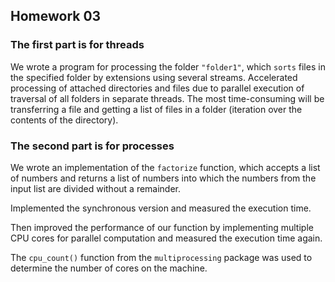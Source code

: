 ## Homework 03

### The first part is for threads

We wrote a program for processing the folder `"folder1"`, which `sorts` files in the specified folder by extensions using several streams. Accelerated processing of attached directories and files due to parallel execution 
of traversal of all folders in separate threads. The most time-consuming will be transferring a file and getting a list of files in a folder (iteration over the contents of the directory).

### The second part is for processes

We wrote an implementation of the `factorize` function, which accepts a list of numbers and returns a list of numbers into which the numbers from the input list are divided without a remainder.

Implemented the synchronous version and measured the execution time.

Then improved the performance of our function by implementing multiple CPU cores for parallel computation and measured the execution time again.

The `cpu_count()` function from the `multiprocessing` package was used to determine the number of cores on the machine.

